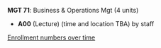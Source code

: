**MGT 71**: Business & Operations Mgt (4 units)

- **A00** (Lecture) (time and location TBA) by staff

[Enrollment numbers over time](./MGT71.tsv)
